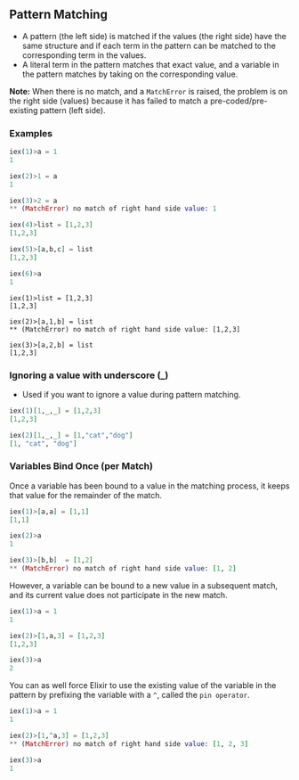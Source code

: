 ## Pattern Matching

- A pattern (the left side) is matched if the values (the right side) have the same structure and if each term in the pattern can be matched to the corresponding term in the values.
- A literal term in the pattern matches that exact value, and a variable in the pattern matches by taking on the corresponding value.

**Note:** When there is no match, and a `MatchError` is raised, the problem is on the right side (values) because it has failed to match a pre-coded/pre-existing pattern (left side).

### Examples

```elixir
iex(1)>a = 1
1

iex(2)>1 = a
1

iex(3)>2 = a
** (MatchError) no match of right hand side value: 1

iex(4)>list = [1,2,3]
[1,2,3]

iex(5)>[a,b,c] = list
[1,2,3]

iex(6)>a
1
```

```iex
iex(1)>list = [1,2,3]
[1,2,3]

iex(2)>[a,1,b] = list
** (MatchError) no match of right hand side value: [1,2,3]

iex(3)>[a,2,b] = list
[1,2,3]
```

### Ignoring a value with underscore (\_)

- Used if you want to ignore a value during pattern matching.

```elixir
iex(1)[1,_,_] = [1,2,3]
[1,2,3]

iex(2)[1,_,_] = [1,"cat","dog"]
[1, "cat", "dog"]
```

### Variables Bind Once (per Match)

Once a variable has been bound to a value in the matching process, it keeps that value for the remainder of the match.

```elixir
iex(1)>[a,a] = [1,1]
[1,1]

iex(2)>a
1

iex(3)>[b,b]  = [1,2]
** (MatchError) no match of right hand side value: [1, 2]
```

However, a variable can be bound to a new value in a subsequent match, and its current value does not participate in the new match.

```elixir
iex(1)>a = 1
1

iex(2)>[1,a,3] = [1,2,3]
[1,2,3]

iex(3)>a
2
```

You can as well force Elixir to use the existing value of the variable in the pattern by prefixing the variable with a `^`, called the `pin operator`.

```elixir
iex(1)>a = 1
1

iex(2)>[1,^a,3] = [1,2,3]
** (MatchError) no match of right hand side value: [1, 2, 3]

iex(3)>a
1
```
